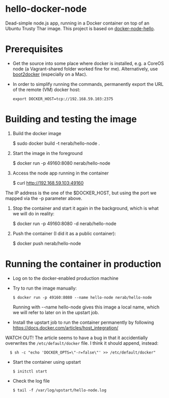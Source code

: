 # hello-docker-node

Dead-simple node.js app, running in a Docker container on top of an Ubuntu Trusty Thar image. This project is based on [docker-node-hello](https://github.com/enokd/docker-node-hello/).

# Prerequisites

* Get the source into some place where docker is installed, e.g. a CoreOS node (a Vagrant-shared folder worked fine for me). Alternatively, use [boot2docker](https://github.com/steeve/boot2docker) (especially on a Mac).

* In order to simplify running the commands, permanently export the URL of the remote (VM) docker host:

      export DOCKER_HOST=tcp://192.168.59.103:2375

# Building and testing the image

1. Build the docker image

      $ sudo docker build -t nerab/hello-node .

1. Start the image in the foreground

      $ docker run -p 49160:8080 nerab/hello-node

1. Access the node app running in the container

      $ curl http://192.168.59.103:49160

  The IP address is the one of the $DOCKER_HOST, but using the port we mapped via the -p parameter above.

1. Stop the container and start it again in the background, which is what we will do in reality:

      $ docker run -p 49160:8080 -d nerab/hello-node

1. Push the container (I did it as a public container):

      $ docker push nerab/hello-node

# Running the container in production

* Log on to the docker-enabled production machine

* Try to run the image manually:

      $ docker run -p 49160:8080 --name hello-node nerab/hello-node

  Running with --name hello-node gives this image a local name, which we will refer to later on in the upstart job.

* Install the upstart job to run the container permanently by following https://docs.docker.com/articles/host_integration/

WATCH OUT! The article seems to have a bug in that it accidentially overwrites the `/etc/default/docker` file. I think it should append, instead:

      $ sh -c "echo 'DOCKER_OPTS=\"-r=false\"' >> /etc/default/docker"

* Start the container using upstart

      $ initctl start

* Check the log file

      $ tail -f /var/log/upstart/hello-node.log
